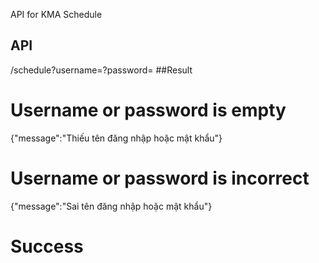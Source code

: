 API for KMA Schedule
## API
/schedule?username=<username>?password=<password>
##Result
  
# Username or password is empty
  
{"message":"Thiếu tên đăng nhập hoặc mật khẩu"}
  
# Username or password is incorrect
  
{"message":"Sai tên đăng nhập hoặc mật khẩu"}
  
# Success

